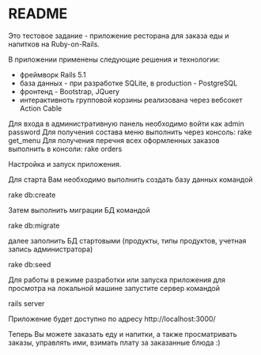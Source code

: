 # README

Это тестовое задание - приложение ресторана для заказа еды и напитков на Ruby-on-Rails.

В приложении применены следующие решения и технологии:
- фреймворк Rails 5.1
- база данных - при разработке SQLite, в production - PostgreSQL
- фронтенд - Bootstrap, JQuery
- интерактивноть групповой корзины реализована через вебсокет Action Cable

Для входа в административную панель необходимо войти как admin password
Для получения состава меню выполнить через консоль: rake get_menu
Для получения перечня всех оформленных заказов выполнить в консоли: rake orders


Настройка и запуск приложения.

Для старта Вам необходимо выполнить создать базу данных командой

rake db:create

Затем выполнить миграции БД командой 

rake db:migrate

далее заполнить БД стартовыми (продукты, типы продуктов, учетная запись администратора)

rake db:seed

Для работы в режиме разработки или запуска приложения для просмотра на локальной машине запустите 
сервер командой

rails server

Приложение будет доступно по адресу http://localhost:3000/

Теперь Вы можете заказать еду и напитки, а также просматривать заказы, управлять ими, взимать плату за заказанные блюда :)

